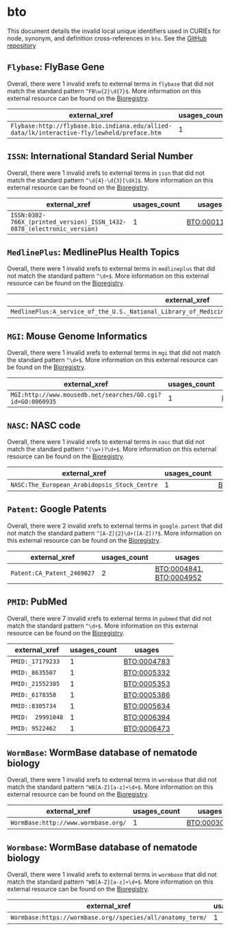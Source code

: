 # bto

This document details the invalid local unique identifiers used in CURIEs
for node, synonym, and definition cross-references in `bto`. See the [GitHub repository](https://github.com/BRENDA-Enzymes/BTO)


## `Flybase`: FlyBase Gene

Overall, there were 1 invalid
xrefs to external terms in `flybase` that did not match the standard
pattern `^FB\w{2}\d{7}$`. More information on this
external resource can be found on the
[Bioregistry](https://bioregistry.io/flybase).

| external_xref                                                                               |   usages_count | usages                                            |
|---------------------------------------------------------------------------------------------|----------------|---------------------------------------------------|
| `Flybase:http://flybase.bio.indiana.edu/allied-data/lk/interactive-fly/lewheld/preface.htm` |              1 | [BTO:0001464](https://bioregistry.io/BTO:0001464) |

## `ISSN`: International Standard Serial Number

Overall, there were 1 invalid
xrefs to external terms in `issn` that did not match the standard
pattern `^\d{4}-\d{3}[\dX]$`. More information on this
external resource can be found on the
[Bioregistry](https://bioregistry.io/issn).

| external_xref                                                          |   usages_count | usages                                            |
|------------------------------------------------------------------------|----------------|---------------------------------------------------|
| `ISSN:0302-766X_(printed_version)_ISSN_1432-0878_(electronic_version)` |              1 | [BTO:0001198](https://bioregistry.io/BTO:0001198) |

## `MedlinePlus`: MedlinePlus Health Topics

Overall, there were 1 invalid
xrefs to external terms in `medlineplus` that did not match the standard
pattern `^\d+$`. More information on this
external resource can be found on the
[Bioregistry](https://bioregistry.io/medlineplus).

| external_xref                                                                                           |   usages_count | usages                                            |
|---------------------------------------------------------------------------------------------------------|----------------|---------------------------------------------------|
| `MedlinePlus:A_service_of_the_U.S._National_Library_of_Medicine_From_the_National_Institutes_of_Health` |              1 | [BTO:0005035](https://bioregistry.io/BTO:0005035) |

## `MGI`: Mouse Genome Informatics

Overall, there were 1 invalid
xrefs to external terms in `mgi` that did not match the standard
pattern `^\d+$`. More information on this
external resource can be found on the
[Bioregistry](https://bioregistry.io/mgi).

| external_xref                                              |   usages_count | usages                                            |
|------------------------------------------------------------|----------------|---------------------------------------------------|
| `MGI:http://www.mousedb.net/searches/GO.cgi?id=GO:0060935` |              1 | [BTO:0003093](https://bioregistry.io/BTO:0003093) |

## `NASC`: NASC code

Overall, there were 1 invalid
xrefs to external terms in `nasc` that did not match the standard
pattern `^(\w+)?\d+$`. More information on this
external resource can be found on the
[Bioregistry](https://bioregistry.io/nasc).

| external_xref                                |   usages_count | usages                                            |
|----------------------------------------------|----------------|---------------------------------------------------|
| `NASC:The_European_Arabidopsis_Stock_Centre` |              1 | [BTO:0003086](https://bioregistry.io/BTO:0003086) |

## `Patent`: Google Patents

Overall, there were 2 invalid
xrefs to external terms in `google.patent` that did not match the standard
pattern `^[A-Z]{2}\d+([A-Z])?$`. More information on this
external resource can be found on the
[Bioregistry](https://bioregistry.io/google.patent).

| external_xref              |   usages_count | usages                                                                                               |
|----------------------------|----------------|------------------------------------------------------------------------------------------------------|
| `Patent:CA_Patent_2469027` |              2 | [BTO:0004841](https://bioregistry.io/BTO:0004841), [BTO:0004952](https://bioregistry.io/BTO:0004952) |

## `PMID`: PubMed

Overall, there were 7 invalid
xrefs to external terms in `pubmed` that did not match the standard
pattern `^\d+$`. More information on this
external resource can be found on the
[Bioregistry](https://bioregistry.io/pubmed).

| external_xref     |   usages_count | usages                                            |
|-------------------|----------------|---------------------------------------------------|
| `PMID:_17179233`  |              1 | [BTO:0004783](https://bioregistry.io/BTO:0004783) |
| `PMID:_8635507`   |              1 | [BTO:0005332](https://bioregistry.io/BTO:0005332) |
| `PMID:_21552385`  |              1 | [BTO:0005353](https://bioregistry.io/BTO:0005353) |
| `PMID:_6178358`   |              1 | [BTO:0005386](https://bioregistry.io/BTO:0005386) |
| `PMID::8305734`   |              1 | [BTO:0005634](https://bioregistry.io/BTO:0005634) |
| `PMID:  29991048` |              1 | [BTO:0006394](https://bioregistry.io/BTO:0006394) |
| `PMID: 9522462`   |              1 | [BTO:0006473](https://bioregistry.io/BTO:0006473) |

## `WormBase`: WormBase database of nematode biology

Overall, there were 1 invalid
xrefs to external terms in `wormbase` that did not match the standard
pattern `^WB[A-Z][a-z]+\d+$`. More information on this
external resource can be found on the
[Bioregistry](https://bioregistry.io/wormbase).

| external_xref                       |   usages_count | usages                                            |
|-------------------------------------|----------------|---------------------------------------------------|
| `WormBase:http://www.wormbase.org/` |              1 | [BTO:0003039](https://bioregistry.io/BTO:0003039) |

## `Wormbase`: WormBase database of nematode biology

Overall, there were 1 invalid
xrefs to external terms in `wormbase` that did not match the standard
pattern `^WB[A-Z][a-z]+\d+$`. More information on this
external resource can be found on the
[Bioregistry](https://bioregistry.io/wormbase).

| external_xref                                              |   usages_count | usages                                            |
|------------------------------------------------------------|----------------|---------------------------------------------------|
| `Wormbase:https://wormbase.org//species/all/anatomy_term/` |              1 | [BTO:0006342](https://bioregistry.io/BTO:0006342) |

